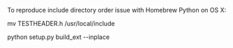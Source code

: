 To reproduce include directory order issue with Homebrew Python on OS X:

mv TESTHEADER.h /usr/local/include

python setup.py build_ext --inplace
